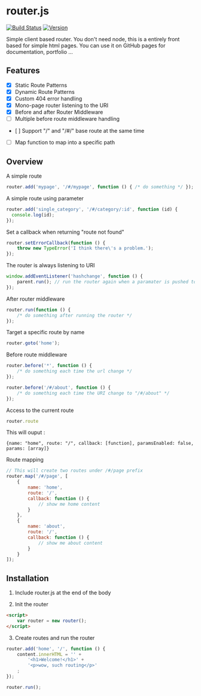 # router.js

<p>
  <a href="http://travis-ci.org/SundownDEV/router.js"><img src="https://api.travis-ci.org/SundownDEV/router.js.svg?branch=master" alt="Build Status"></a>
  <a href="#"><img src="https://img.shields.io/badge/version-1.2.0-lightgrey.svg?style=flat" alt="Version"></a>
</p>

Simple client based router. You don't need node, this is a entirely front based for simple html pages. You can use it on GitHub pages for documentation, portfolio ...

## Features

- [x] Static Route Patterns
- [x] Dynamic Route Patterns
- [x] Custom 404 error handling
- [x] Mono-page router listening to the URI
- [x] Before and after Router Middleware
- [ ] Multiple before route middleware handling
- [ ] Support "/" and "/#/" base route at the same time
- [ ] Map function to map into a specific path

## Overview

A simple route

~~~ js
router.add('mypage', '/#/mypage', function () { /* do something */ });
~~~

A simple route using parameter

~~~ js
router.add('single_category', '/#/category/:id', function (id) {
  console.log(id);
});
~~~

Set a callback when returning "route not found"

~~~ js
router.setErrorCallback(function () {
    throw new TypeError('I think there\'s a problem.');
});
~~~

The router is always listening to URI

~~~ js
window.addEventListener('hashchange', function () {
    parent.run(); // run the router again when a paramater is pushed to the URI
});
~~~

After router middleware

~~~ js
router.run(function () {
    /* do something after running the router */
});
~~~

Target a specific route by name

~~~ js
router.goto('home');
~~~

Before route middleware

~~~ js
router.before('*', function () {
    /* do something each time the url change */
});

router.before('/#/about', function () {
    /* do something each time the URI change to "/#/about" */
});
~~~

Access to the current route

~~~js
router.route
~~~

This will ouput :

~~~
{name: "home", route: "/", callback: [function], paramsEnabled: false, params: [array]}
~~~

Route mapping

~~~js
// This will create two routes under /#/page prefix
router.map('/#/page', [
    {
        name: 'home',
        route: '/',
        callback: function () {
            // show me home content
        }
    },
    {
        name: 'about',
        route: '/',
        callback: function () {
            // show me about content
        }
    }
]);
~~~

## Installation

1. Include router.js at the end of the body

2. Init the router

~~~ html
<script>
    var router = new router();
</script>
~~~

3. Create routes and run the router

~~~ js
router.add('home', '/', function () {
    content.innerHTML = '' +
        '<h1>Welcome!</h1>' +
        '<p>wow, such routing</p>'
    ;
});

router.run();
~~~

